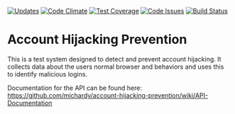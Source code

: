 [![Updates](https://pyup.io/repos/github/michardy/account-hijacking-prevention/shield.svg)](https://pyup.io/repos/github/michardy/account-hijacking-prevention/) [![Code Climate](https://lima.codeclimate.com/github/michardy/account-hijacking-prevention/badges/gpa.svg)](https://lima.codeclimate.com/github/michardy/account-hijacking-prevention) [![Test Coverage](https://codeclimate.com/github/michardy/account-hijacking-prevention/badges/coverage.svg)](https://codeclimate.com/github/michardy/account-hijacking-prevention/coverage) [![Code Issues](https://www.quantifiedcode.com/api/v1/project/5e83d343e9614fc6ad1c3d786e811e97/badge.svg)](https://www.quantifiedcode.com/app/project/5e83d343e9614fc6ad1c3d786e811e97) [![Build Status](https://travis-ci.org/michardy/account-hijacking-prevention.svg?branch=master)](https://travis-ci.org/michardy/account-hijacking-prevention)
# Account Hijacking Prevention

This is a test system designed to detect and prevent account hijacking. 
It collects data about the users normal browser and behaviors and uses this to identify malicious logins. 

Documentation for the API can be found here:
https://github.com/michardy/account-hijacking-prevention/wiki/API-Documentation
